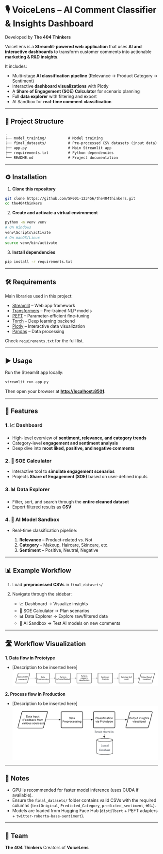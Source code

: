 # 🎙️ VoiceLens – AI Comment Classifier & Insights Dashboard

Developed by **The 404 Thinkers**

VoiceLens is a **Streamlit-powered web application** that uses **AI and interactive dashboards** to transform customer comments into actionable **marketing & R\&D insights**.

It includes:

* Multi-stage **AI classification pipeline** (Relevance → Product Category → Sentiment)
* Interactive **dashboard visualizations** with Plotly
* A **Share of Engagement (SOE) Calculator** for scenario planning
* Full **data explorer** with filtering and export
* AI Sandbox for **real-time comment classification**

---

## 📂 Project Structure

```
.
├── model_training/          # Model training
├── final_datasets/          # Pre-processed CSV datasets (input data)
├── app.py                   # Main Streamlit app
├── requirements.txt         # Python dependencies
└── README.md                # Project documentation
```

---

## ⚙️ Installation

1. **Clone this repository**

```bash
git clone https://github.com/SF001-123456/the404thinkers.git
cd the404thinkers
```

2. **Create and activate a virtual environment**

```bash
python -m venv venv
# On Windows
venv\Scripts\activate
# On macOS/Linux
source venv/bin/activate
```

3. **Install dependencies**

```bash
pip install -r requirements.txt
```

---

## 🛠️ Requirements

Main libraries used in this project:

* [Streamlit](https://streamlit.io/) – Web app framework
* [Transformers](https://huggingface.co/transformers/) – Pre-trained NLP models
* [PEFT](https://github.com/huggingface/peft) – Parameter-efficient fine-tuning
* [Torch](https://pytorch.org/) – Deep learning backend
* [Plotly](https://plotly.com/python/) – Interactive data visualization
* [Pandas](https://pandas.pydata.org/) – Data processing

Check `requirements.txt` for the full list.

---

## ▶️ Usage

Run the Streamlit app locally:

```bash
streamlit run app.py
```

Then open your browser at **[http://localhost:8501](http://localhost:8501)**.

---

## 📑 Features

### 1. **📈 Dashboard**

* High-level overview of **sentiment, relevance, and category trends**
* Category-level **engagement and sentiment analysis**
* Deep dive into **most liked, positive, and negative comments**

### 2. **🧮 SOE Calculator**

* Interactive tool to **simulate engagement scenarios**
* Projects **Share of Engagement (SOE)** based on user-defined inputs

### 3. **📊 Data Explorer**

* Filter, sort, and search through the **entire cleaned dataset**
* Export filtered results as **CSV**

### 4. **🧪 AI Model Sandbox**

* Real-time classification pipeline:

  1. **Relevance** – Product-related vs. Not
  2. **Category** – Makeup, Haircare, Skincare, etc.
  3. **Sentiment** – Positive, Neutral, Negative

---

## 📊 Example Workflow

1. Load **preprocessed CSVs** in `final_datasets/`
2. Navigate through the sidebar:

   * 📈 Dashboard → Visualize insights
   * 🧮 SOE Calculator → Plan scenarios
   * 📊 Data Explorer → Explore raw/filtered data
   * 🧪 AI Sandbox → Test AI models on new comments

---

## 🛣️ Workflow Visualization

**1. Data flow in Prototype**
   - [Description to be inserted here]
   ![Prototype Workflow](prototype_flowchart.png)

**2. Process flow in Production**
   - [Description to be inserted here]
   ![Production Workflow](production_flowchart.png)

---

## 📌 Notes

* GPU is recommended for faster model inference (uses CUDA if available).
* Ensure the `final_datasets/` folder contains valid CSVs with the required columns (`textOriginal`, `Predicted_Category`, `predicted_sentiment`, etc.).
* Models are loaded from Hugging Face Hub (`distilbert` + PEFT adapters + `twitter-roberta-base-sentiment`).

---

## 👥 Team

**The 404 Thinkers**
Creators of **VoiceLens**
